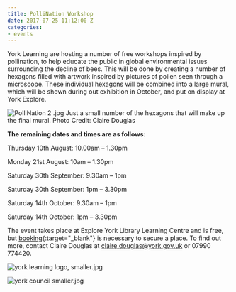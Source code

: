 ```yaml
---
title: PolliNation Workshop
date: 2017-07-25 11:12:00 Z
categories:
- events
---
```


York Learning are hosting a number of free workshops inspired by pollination, to help educate the public in global environmental issues surrounding the decline of bees.
This will be done by creating a number of hexagons filled with artwork inspired by pictures of pollen seen through a microscope. These individual hexagons will be combined into a large mural, which will be shown during out exhibition in October, and put on display at York Explore.

![PolliNation 2 .jpg](/uploads/PolliNation%202%20.jpg)
Just a small number of the hexagons that will make up the final mural. Photo Credit: Claire Douglas

**The remaining dates and times are as follows:**

Thursday 10th August: 10.00am – 1.30pm

Monday 21st August: 10am – 1.30pm

Saturday 30th September: 9.30am – 1pm

Saturday 30th September: 1pm – 3.30pm

Saturday 14th October: 9.30am – 1pm

Saturday 14th October: 1pm – 3.30pm

The event takes place at Explore York Library Learning Centre and is free, but [booking](http://www.yortime.org.uk/yortime_home/search.aspx?ddlone=0&ddltwo=0&textfield=pollination&submit=Submit){:target="_blank"}  is necessary to secure a place. To find out more, contact Claire Douglas at claire.douglas@york.gov.uk or 07990 774420.

![york learning logo, smaller.jpg](/uploads/york%20learning%20logo,%20smaller.jpg)

![york council smaller.jpg](/uploads/york%20council%20smaller.jpg)